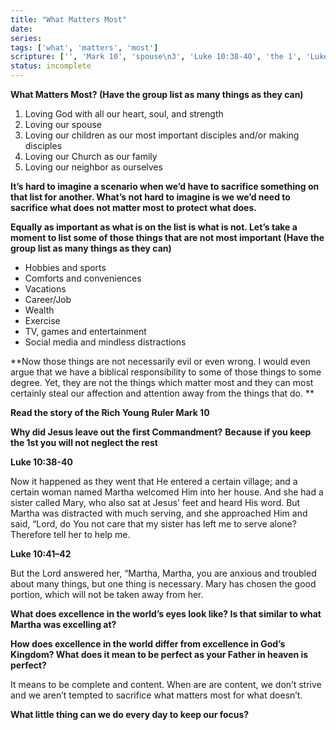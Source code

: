 ```yaml
---
title: "What Matters Most"
date: 
series: 
tags: ['what', 'matters', 'most']
scripture: ['', 'Mark 10', 'spouse\n3', 'Luke 10:38-40', 'the 1', 'Luke 10', 'strength\n2', 'family\n5', 'disciples\n4']
status: incomplete
---
```


**What Matters Most? (Have the group list as many things as they can)**

1. Loving God with all our heart, soul, and strength
2. Loving our spouse
3. Loving our children as our most important disciples and/or making disciples
4. Loving our Church as our family
5. Loving our neighbor as ourselves

**It’s hard to imagine a scenario when we’d have to sacrifice something on that list for another. What’s not hard to imagine is we we’d need to sacrifice what does not matter most to protect what does.**

**Equally as important as what is on the list is what is not. Let’s take a moment to list some of those things that are not most important (Have the group list as many things as they can)**

- Hobbies and sports
- Comforts and conveniences
- Vacations
- Career/Job
- Wealth
- Exercise
- TV, games and entertainment
- Social media and mindless distractions

**Now those things are not necessarily evil or even wrong. I would even argue that we have a biblical responsibility to some of those things to some degree. Yet, they are not the things which matter most and they can most certainly steal our affection and attention away from the things that do. **

**Read the story of the Rich Young Ruler Mark 10**

**Why did Jesus leave out the first Commandment?**
**Because if you keep the 1st you will not neglect the rest**

**Luke 10:38-40**

Now it happened as they went that He entered a certain village; and a certain woman named Martha welcomed Him into her house. And she had a sister called Mary, who also sat at Jesus’ feet and heard His word. But Martha was distracted with much serving, and she approached Him and said, “Lord, do You not care that my sister has left me to serve alone? Therefore tell her to help me.

**Luke 10:41–42**

But the Lord answered her, “Martha, Martha, you are anxious and troubled about many things, but one thing is necessary. Mary has chosen the good portion, which will not be taken away from her.

**What does excellence in the world’s eyes look like? Is that similar to what Martha was excelling at?**

**How does excellence in the world differ from excellence in God’s Kingdom? What does it mean to be perfect as your Father in heaven is perfect?**

It means to be complete and content. When are are content, we don’t strive and we aren’t tempted to sacrifice what matters most for what doesn’t.

**What little thing can we do every day to keep our focus?**